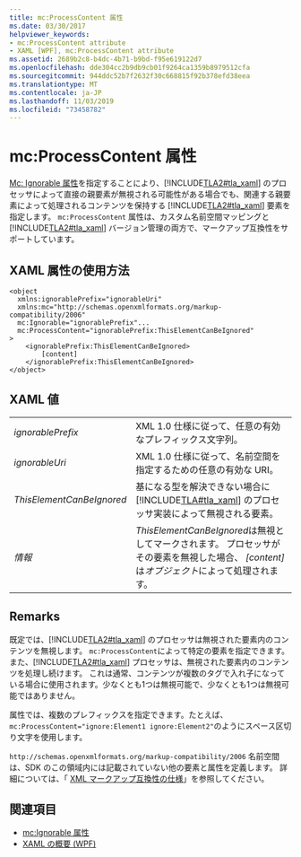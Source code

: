 ```yaml
---
title: mc:ProcessContent 属性
ms.date: 03/30/2017
helpviewer_keywords:
- mc:ProcessContent attribute
- XAML [WPF], mc:ProcessContent attribute
ms.assetid: 2689b2c8-b4dc-4b71-b9bd-f95e619122d7
ms.openlocfilehash: dde304cc2b9db9cb01f9264ca1359b8979512cfa
ms.sourcegitcommit: 944ddc52b7f2632f30c668815f92b378efd38eea
ms.translationtype: MT
ms.contentlocale: ja-JP
ms.lasthandoff: 11/03/2019
ms.locfileid: "73458782"
---
```

# <a name="mcprocesscontent-attribute"></a>mc:ProcessContent 属性
[Mc: Ignorable 属性](mc-ignorable-attribute.md)を指定することにより、[!INCLUDE[TLA2#tla_xaml](../../../../includes/tla2sharptla-xaml-md.md)] のプロセッサによって直接の親要素が無視される可能性がある場合でも、関連する親要素によって処理されるコンテンツを保持する [!INCLUDE[TLA2#tla_xaml](../../../../includes/tla2sharptla-xaml-md.md)] 要素を指定します。 `mc:ProcessContent` 属性は、カスタム名前空間マッピングと [!INCLUDE[TLA2#tla_xaml](../../../../includes/tla2sharptla-xaml-md.md)] バージョン管理の両方で、マークアップ互換性をサポートしています。  
  
## <a name="xaml-attribute-usage"></a>XAML 属性の使用方法  
  
```xaml  
<object  
  xmlns:ignorablePrefix="ignorableUri"  
  xmlns:mc="http://schemas.openxmlformats.org/markup-compatibility/2006"  
  mc:Ignorable="ignorablePrefix"...  
  mc:ProcessContent="ignorablePrefix:ThisElementCanBeIgnored"  
>  
    <ignorablePrefix:ThisElementCanBeIgnored>  
        [content]  
    </ignorablePrefix:ThisElementCanBeIgnored>  
</object>  
```  
  
## <a name="xaml-values"></a>XAML 値  
  
|||  
|-|-|  
|*ignorablePrefix*|XML 1.0 仕様に従って、任意の有効なプレフィックス文字列。|  
|*ignorableUri*|XML 1.0 仕様に従って、名前空間を指定するための任意の有効な URI。|  
|*ThisElementCanBeIgnored*|基になる型を解決できない場合に [!INCLUDE[TLA#tla_xaml](../../../../includes/tlasharptla-xaml-md.md)] のプロセッサ実装によって無視される要素。|  
|*情報*|*ThisElementCanBeIgnored*は無視としてマークされます。 プロセッサがその要素を無視した場合、 *[content]* は*オブジェクト*によって処理されます。|  
  
## <a name="remarks"></a>Remarks  
 既定では、[!INCLUDE[TLA2#tla_xaml](../../../../includes/tla2sharptla-xaml-md.md)] のプロセッサは無視された要素内のコンテンツを無視します。 `mc:ProcessContent`によって特定の要素を指定できます。また、[!INCLUDE[TLA2#tla_xaml](../../../../includes/tla2sharptla-xaml-md.md)] プロセッサは、無視された要素内のコンテンツを処理し続けます。 これは通常、コンテンツが複数のタグで入れ子になっている場合に使用されます。少なくとも1つは無視可能で、少なくとも1つは無視可能ではありません。  
  
 属性では、複数のプレフィックスを指定できます。たとえば、`mc:ProcessContent="ignore:Element1 ignore:Element2"`のようにスペース区切り文字を使用します。  
  
 `http://schemas.openxmlformats.org/markup-compatibility/2006` 名前空間は、SDK のこの領域内には記載されていない他の要素と属性を定義します。 詳細については、「 [XML マークアップ互換性の仕様](https://go.microsoft.com/fwlink/?LinkId=73824)」を参照してください。  
  
## <a name="see-also"></a>関連項目

- [mc:Ignorable 属性](mc-ignorable-attribute.md)
- [XAML の概要 (WPF)](../../../desktop-wpf/fundamentals/xaml.md)
